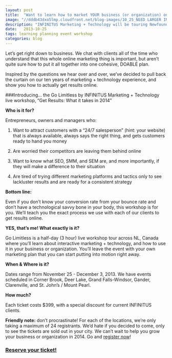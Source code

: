```yaml
---
layout: post
title:  "Want to learn how to market YOUR business (or organization) online? Join us!"
image: "//dddb43dxo5lmp.cloudfront.net/blog-images/10_25_NEED LARGER IMAGE.png"
description: "INFINITUS Marketing + Technology will be touring Newfoundland from 11/25 to 12/3, 2013 to offer online marketing and technology workshops for entrepreneurs, owners, and managers. The half-day workshop, “Get Results: What it Takes in 2014” will be offered in Corner Brook, Deer Lake, Grand Falls-Windsor, Gander, Clarenville, and St. John’s / Mount Pearl. The class will be led by Scott Oldford, a recognized leader of digital marketing."
date:   2013-10-25
tags: learning planning event workshop 
categories: blog
---
```


Let’s get right down to business. We chat with clients all of the time who understand that this whole online marketing thing is important, but aren’t quite sure how to put it all together into one cohesive, DOABLE plan.

Inspired by the questions we hear over and over, we’ve decided to pull back the curtain on our ten years of marketing + technology experience, and show you how to actually get results online. 

###Introducing… the Go Limitless by INFINITUS Marketing + Technology live workshop, “Get Results: What it takes in 2014”

**Who is it for?**

Entrepreneurs, owners and managers who:

1. Want to attract customers with a “24/7 salesperson” (hint: your website) that is always available, always says the right thing, and gets customers ready to hand you money

2. Are worried their competitors are leaving them behind online

3. Want to know what SEO, SMM, and SEM are, and more importantly, if they will make a difference to their situation

4. Are tired of trying different marketing platforms and tactics only to see lackluster results and are ready for a consistent strategy 


**Bottom line:**

Even if you don’t know your conversion rate from your bounce rate and don’t have a technological savvy bone in your body, this workshop is for you. We’ll teach you the exact process we use with each of our clients to get results online. 

**YES, that’s me! What exactly is it?**

Go Limitless is a half-day (3 hour) live workshop tour across NL, Canada where you’ll learn about interactive marketing + technology, and how to use it in your business or organization. You’ll leave the event with your own marketing plan that you can start putting into motion right away. 

**When & Where is it?**

Dates range from November 25 - December 3, 2013. We have events scheduled in Corner Brook, Deer Lake, Grand Falls-Windsor, Gander, Clarenville, and St. John’s / Mount Pearl. 

**How much?** 

Each ticket costs $399, with a special discount for current INFINITUS clients.

**Friendly note:** don’t procrastinate! For each of the locations, we’re only taking a maximum of 24 registrants. We’d hate if you decided to come, only to see the tickets are sold out in your city. We can’t wait to help you grow your business or organization in 2014. Go and [register now](http://www.golimitless.ca/)! 

### [Reserve your ticket!](http://www.golimitless.ca/)

